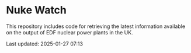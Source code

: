 # Nuke Watch

This repository includes code for retrieving the latest information available on the output of EDF nuclear power plants in the UK.

Last updated: 2025-01-27 07:13